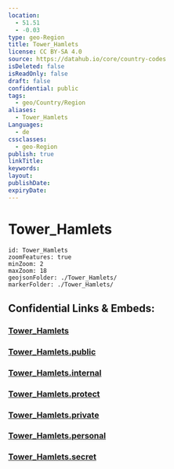 ```yaml
---
location:
  - 51.51
  - -0.03
type: geo-Region
title: Tower_Hamlets
license: CC BY-SA 4.0
source: https://datahub.io/core/country-codes
isDeleted: false
isReadOnly: false
draft: false
confidential: public
tags:
  - geo/Country/Region
aliases:
  - Tower_Hamlets
Languages:
  - de
cssclasses:
  - geo-Region
publish: true
linkTitle:
keywords:
layout:
publishDate:
expiryDate:
---
```


# Tower_Hamlets

```leaflet
id: Tower_Hamlets
zoomFeatures: true 
minZoom: 2 
maxZoom: 18
geojsonFolder: ./Tower_Hamlets/
markerFolder: ./Tower_Hamlets/
```


## Confidential Links & Embeds: 

### [Tower_Hamlets](/_Standards/Earth/Continent/Europe/Europe~North/UK/England/Regions~England/London,Greater/cities~GreaterLondon/Tower_Hamlets.md) 

### [Tower_Hamlets.public](/_public/Earth/Continent/Europe/Europe~North/UK/England/Regions~England/London,Greater/cities~GreaterLondon/Tower_Hamlets.public.md) 

### [Tower_Hamlets.internal](/_internal/Earth/Continent/Europe/Europe~North/UK/England/Regions~England/London,Greater/cities~GreaterLondon/Tower_Hamlets.internal.md) 

### [Tower_Hamlets.protect](/_protect/Earth/Continent/Europe/Europe~North/UK/England/Regions~England/London,Greater/cities~GreaterLondon/Tower_Hamlets.protect.md) 

### [Tower_Hamlets.private](/_private/Earth/Continent/Europe/Europe~North/UK/England/Regions~England/London,Greater/cities~GreaterLondon/Tower_Hamlets.private.md) 

### [Tower_Hamlets.personal](/_personal/Earth/Continent/Europe/Europe~North/UK/England/Regions~England/London,Greater/cities~GreaterLondon/Tower_Hamlets.personal.md) 

### [Tower_Hamlets.secret](/_secret/Earth/Continent/Europe/Europe~North/UK/England/Regions~England/London,Greater/cities~GreaterLondon/Tower_Hamlets.secret.md)

